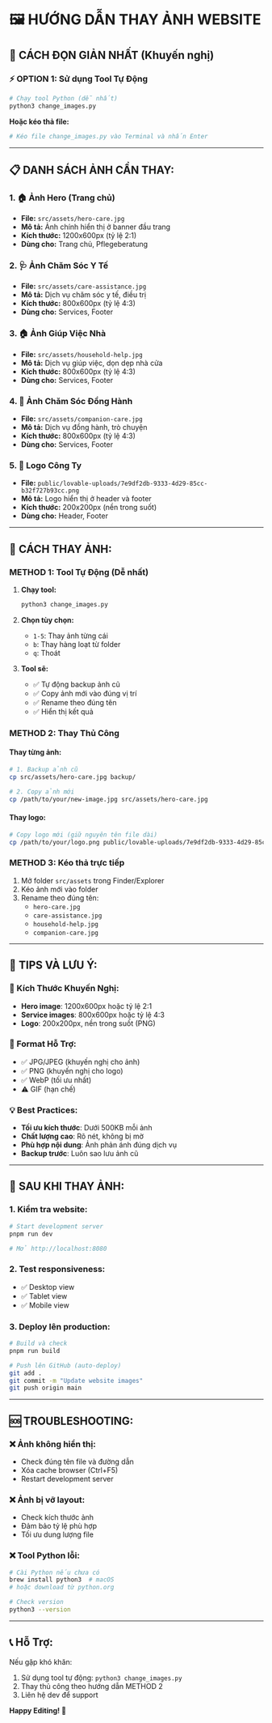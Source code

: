# 🖼️ HƯỚNG DẪN THAY ẢNH WEBSITE

## 🚀 CÁCH ĐỌN GIẢN NHẤT (Khuyến nghị)

### ⚡ **OPTION 1: Sử dụng Tool Tự Động**

```bash
# Chạy tool Python (dễ nhất)
python3 change_images.py
```

**Hoặc kéo thả file:**
```bash
# Kéo file change_images.py vào Terminal và nhấn Enter
```

---

## 📋 **DANH SÁCH ẢNH CẦN THAY:**

### **1. 🏠 Ảnh Hero (Trang chủ)**
- **File:** `src/assets/hero-care.jpg`
- **Mô tả:** Ảnh chính hiển thị ở banner đầu trang
- **Kích thước:** 1200x600px (tỷ lệ 2:1)
- **Dùng cho:** Trang chủ, Pflegeberatung

### **2. 🩺 Ảnh Chăm Sóc Y Tế** 
- **File:** `src/assets/care-assistance.jpg`
- **Mô tả:** Dịch vụ chăm sóc y tế, điều trị
- **Kích thước:** 800x600px (tỷ lệ 4:3)
- **Dùng cho:** Services, Footer

### **3. 🏠 Ảnh Giúp Việc Nhà**
- **File:** `src/assets/household-help.jpg`  
- **Mô tả:** Dịch vụ giúp việc, dọn dẹp nhà cửa
- **Kích thước:** 800x600px (tỷ lệ 4:3)
- **Dùng cho:** Services, Footer

### **4. 👥 Ảnh Chăm Sóc Đồng Hành**
- **File:** `src/assets/companion-care.jpg`
- **Mô tả:** Dịch vụ đồng hành, trò chuyện
- **Kích thước:** 800x600px (tỷ lệ 4:3)
- **Dùng cho:** Services, Footer

### **5. 🏢 Logo Công Ty**
- **File:** `public/lovable-uploads/7e9df2db-9333-4d29-85cc-b32f727b93cc.png`
- **Mô tả:** Logo hiển thị ở header và footer
- **Kích thước:** 200x200px (nền trong suốt)
- **Dùng cho:** Header, Footer

---

## 🔧 **CÁCH THAY ẢNH:**

### **METHOD 1: Tool Tự Động (Dễ nhất)**

1. **Chạy tool:**
   ```bash
   python3 change_images.py
   ```

2. **Chọn tùy chọn:**
   - `1-5`: Thay ảnh từng cái
   - `b`: Thay hàng loạt từ folder
   - `q`: Thoát

3. **Tool sẽ:**
   - ✅ Tự động backup ảnh cũ
   - ✅ Copy ảnh mới vào đúng vị trí
   - ✅ Rename theo đúng tên
   - ✅ Hiển thị kết quả

### **METHOD 2: Thay Thủ Công**

#### **Thay từng ảnh:**
```bash
# 1. Backup ảnh cũ
cp src/assets/hero-care.jpg backup/

# 2. Copy ảnh mới
cp /path/to/your/new-image.jpg src/assets/hero-care.jpg
```

#### **Thay logo:**
```bash
# Copy logo mới (giữ nguyên tên file dài)
cp /path/to/your/logo.png public/lovable-uploads/7e9df2db-9333-4d29-85cc-b32f727b93cc.png
```

### **METHOD 3: Kéo thả trực tiếp**

1. Mở folder `src/assets` trong Finder/Explorer
2. Kéo ảnh mới vào folder
3. Rename theo đúng tên:
   - `hero-care.jpg`
   - `care-assistance.jpg` 
   - `household-help.jpg`
   - `companion-care.jpg`

---

## 🎯 **TIPS VÀ LƯU Ý:**

### **📏 Kích Thước Khuyến Nghị:**
- **Hero image**: 1200x600px hoặc tỷ lệ 2:1
- **Service images**: 800x600px hoặc tỷ lệ 4:3  
- **Logo**: 200x200px, nền trong suốt (PNG)

### **📁 Format Hỗ Trợ:**
- ✅ JPG/JPEG (khuyến nghị cho ảnh)
- ✅ PNG (khuyến nghị cho logo)
- ✅ WebP (tối ưu nhất)
- ⚠️ GIF (hạn chế)

### **💡 Best Practices:**
- **Tối ưu kích thước**: Dưới 500KB mỗi ảnh
- **Chất lượng cao**: Rõ nét, không bị mờ
- **Phù hợp nội dung**: Ảnh phản ánh đúng dịch vụ
- **Backup trước**: Luôn sao lưu ảnh cũ

---

## 🔄 **SAU KHI THAY ẢNH:**

### **1. Kiểm tra website:**
```bash
# Start development server
pnpm run dev

# Mở http://localhost:8080
```

### **2. Test responsiveness:**
- ✅ Desktop view
- ✅ Tablet view  
- ✅ Mobile view

### **3. Deploy lên production:**
```bash
# Build và check
pnpm run build

# Push lên GitHub (auto-deploy)
git add .
git commit -m "Update website images"
git push origin main
```

---

## 🆘 **TROUBLESHOOTING:**

### **❌ Ảnh không hiển thị:**
- Check đúng tên file và đường dẫn
- Xóa cache browser (Ctrl+F5)
- Restart development server

### **❌ Ảnh bị vỡ layout:**
- Check kích thước ảnh
- Đảm bảo tỷ lệ phù hợp
- Tối ưu dung lượng file

### **❌ Tool Python lỗi:**
```bash
# Cài Python nếu chưa có
brew install python3  # macOS
# hoặc download từ python.org

# Check version
python3 --version
```

---

## 📞 **Hỗ Trợ:**

Nếu gặp khó khăn:
1. Sử dụng tool tự động: `python3 change_images.py`
2. Thay thủ công theo hướng dẫn METHOD 2
3. Liên hệ dev để support

**Happy Editing! 🎉** 
